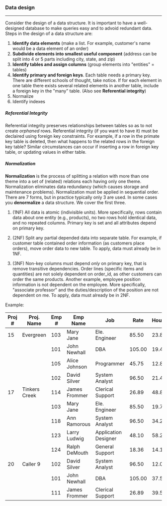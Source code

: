 
### Data design

---
 

Consider the design of a data structure.  It is important to have a well-designed database to make queries easy and to advoid redundant data.  Steps in the design of a data structure are:

1. __Identify data elements__ (make a list.  For example, customer's name would be a data element of an order)
2. __Subdivide elements into smallest useful component__ (address can be split into 4 or 5 parts including city, state, and zip)
3. __Identify tables and assign columns__ (group elements into "entities" = tables)
4. __Identify primary and foreign keys__.  Each table needs a primary key.  There are different schools of thought, take notice.  If for each element in one table there exists several related elements in another table, include a foreign key in the "many" table. (Also see __Referential integrity__)
5. Normalize
6. Identify indexes


##### Referential Integrity
Referential integrity preserves relationships between tables so as to not create _orphaned_ rows.  Referential integrity (if you want to have it) must be declaired using foreign key constraints.  For example, if a row in the primate key table is deleted, then what happens to the related rows in the foreign key table?  Similar circumstances can occur if inserting a row in foreign key table, or updating values in either table.

##### Normalization


__Normalization__ is the process of splitting a relation with more than one theme into a set of (related) relations each having only one theme.  Normalization eliminates data redundancy (which causes storage and maintenance problems).  Normalization must be applied in sequential order.  There are 7 forms, but in practice typically only 3 are used.  In some cases you __denormalize__ a data structure. We cover the first three.

1. (1NF) All data is atomic (indivisible units).  More specifically, rows contain data about one entity (e.g., products), no two rows hold identical data, and no repeated columns.  Primary key is set and all attributes depend on primary key.

2. (2NF) Split any partial depended data into separate table.  For example, if customer table contained order information (as customers place orders), move order data to new table.  To apply, data must already be in 1NF.  

3. (3NF)  Non-key columns must depend _only_ on primary key, that is remove transitive dependencies.  Order lines (specific items and quantities) are not solely dependent on order_id, as other customers can order the same products.   Another example, employee position information is not dependent on the employee.  More specifically, "associate professor" and the duties/description of the position are not dependent on me.  To apply, data must already be in 2NF.

Example:


| __Proj #__ | __Proj. Name__ | __Emp #__ | __Emp Name__  | __Job__              | __Rate__ | __Hours__ |
|------------|----------------|-----------|---------------|----------------------|----------|-----------|
| 15         | Evergreen      | 103       | Mary Jane     | Ele. Engineer        | 85.50    | 23.8      |
|            |                | 101       | John Newhall  | DBA                  | 105.00   | 19.4      |
|            |                | 105       | Alice Johnson | Programmer           | 45.75    | 12.8      |
|            |                | 102       | David Silver  | System Analyst       | 96.50    | 21.4      |
| 17         | Tinkers Creek  | 114       | James Frommer | Clerical Support     | 26.89    | 48.8      |
|            |                | 103       | Mary Jane     | Ele. Engineer        | 85.50    | 19.7      |
|            |                | 118       | Ann Ramorous  | System Analyst       | 96.50    | 34.2      |
|            |                | 123       | Larry Ludwig  | Application Designer | 48.10    | 58.2      |
|            |                | 124       | Ralph DeMouth | General Support      | 18.36    | 14.1      |
| 20         | Caller 9       | 102       | David Silver  | System Analyst       | 96.50    | 12.0      |
|            |                | 101       | John Newhall  | DBA                  | 105.00   | 37.5      |
|            |                | 111       | James Frommer | Clerical Support     | 26.89    | 39.5      |
